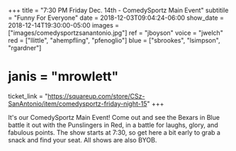 +++
title = "7:30 PM Friday Dec. 14th - ComedySportz Main Event"
subtitile = "Funny For Everyone"
date = 2018-12-03T09:04:24-06:00
show_date = 2018-12-14T19:30:00-05:00
images = ["images/comedysportzsanantonio.jpg"]
ref = "jboyson"
voice = "jwelch"
red = ["llittle", "ahempfling", "pfenoglio"]
blue = ["sbrookes", "lsimpson", "rgardner"]
# janis = "mrowlett"


ticket_link = "https://squareup.com/store/CSz-SanAntonio/item/comedysportz-friday-night-15"
+++

It's our ComedySportz Main Event! Come out and see the Bexars in Blue battle it out with the Punslingers in Red, in a battle for laughs, glory, and fabulous points. The show starts at 7:30, so get here a bit early to grab a snack and find your seat. All shows are also BYOB.
